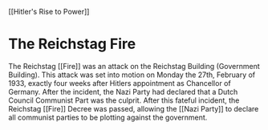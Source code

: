 [[Hitler's Rise to Power]]
# The Reichstag Fire
The Reichstag [[Fire]] was an attack on the Reichstag Building (Government Building). This attack was set into motion on Monday the 27th, February of 1933, exactly four weeks after Hitlers appointment as Chancellor of Germany. After the incident, the Nazi Party had declared that a Dutch Council Communist Part was the culprit. After this fateful incident, the Reichstag [[Fire]] Decree was passed, allowing the [[Nazi Party]] to declare all communist parties to be plotting against the government.